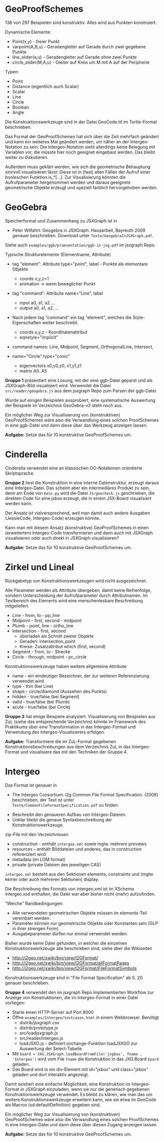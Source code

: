 # GeoProofSchemes

138 von 297 Beispielen sind konstruktiv. Alles wird aus Punkten
konstruiert. 

Dynamische Elemente:
* Point(x,y)  - freier Punkt
* varpoint(A,B,u) - Geradengleiter auf Gerade durch zwei gegebene Punkte
* line_slider(a,u) - Geradengleiter auf Gerade ohne zwei Punkte
* circle_slider(M,A,u) - Gleiter auf Kreis um M mit A auf der Peripherie

Typen:
* Point
* Distance (eigentlich auch Scalar)
* Scalar
* Line
* Circle
* Boolean
* Angle

Die Konstruktionswerkzeuge sind in der Datei GeoCode.ttl im Turtle-Format
beschrieben.

Das Format der GeoProofSchemes hat sich über die Zeit mehrfach geändert und
kann ein weiteres Mal geändert werden, um näher an der Intergeo-Notation zu
sein.  Die Intergeo-Notation sieht allerdings keine Belegung mit Variablen vor,
die müsste hier noch geeignet eingebaut werden. Das bleibt weiter zu
diskutieren.

Außerdem muss geklärt werden, wie sich die geometrische Behauptung sinnvoll
visualisieren lässt: Diese ist in (fast) allen Fällen der Aufruf einer
booleschen Funktion is_*[...]. Zur Visualisierung könnten die Aufrufparameter
hergenommen werden und daraus geeignete geometrische Objekte erzeugt und
speziell farblich hervorgehoben werden.  

# GeoGebra

Speicherformat und Zusammenhang zu JSXGraph ist in 
- Peter Wilfahrt: Geogebra in JSXGraph. Hausarbeit, Bayreuth 2009
genauer beschrieben. Download unter `Texte/GeogebraInJSXGraph.pdf`.

Siehe auch `examples/ggb/praesentation/ggb-in-jxg.pdf` im jsxgraph Repo. 

Typische Strukturelemente (Elementname, Attribute)
* tag "element": Attribute type="point", label - Punkte als elementare Objekte
  * coords x,y,z=1
  * animation -> wenn beweglicher Punkt

* tag "command": Attribute name="Line", label
  * input a0, a1, a2 ...
  * output a0, a1, a2, ...

* Nach jedem tag "command" ein tag "element", welches die Style-Eigenschaften
  weiter beschreibt.
  * coords x,y,z  - Koordinatenattribut
  * eqnstyle="implicit"

* command names: Line, Midpoint, Segment, OrthogonalLine, Intersect, 

* name="Circle" type="conic"
  * eigenvectors x0,y0,z0, x1,y1,z1
  * matrix A0..A5

**Gruppe 1** präsentiert eine Lösung, mit der eine ggb-Datei geparst und als
JSXGraph-Bild visualisiert wird. Verwendet die Datei `src/reader/geogebra.js`
aus dem jsxgraph Repo zum Parsen der ggb-Datei.

Wurde auf einigen Beispielen ausprobiert, eine systematische Auswertung der
Beispiele im Verzeichnis GeoGebra-v3 steht noch aus.

Ein möglicher Weg zur Visualisierung von (konstruktiven) GeoProofSchemes wäre
also die Verwandlung eines solchen ProofSchemes in eine ggb-Datei und dann
diese über das Werkzeug anzeigen lassen.

**Aufgabe:** Setze das für 10 konstruktive GeoProofSchemes um. 

# Cinderella

Cinderella verwendet eine an klassischen OO-Notationen orientierte
Skriptsprache.

**Gruppe 2** liest die Konstruktion in eine interne Datenstruktur, erzeugt
daraus eine Intergeo-Datei. Das scheint aber ein intermediäres Produkt zu sein,
denn am Ende von `main.py` wird die Datei `JS/geocheck.js` geschrieben, die
direkten Code für eine jxbox erzeugt, die in einem JSX-Board visualisiert
werden kann. 

Der Ansatz ist vielversprechend, weil man damit auch andere Ausgaben
(JessieCode, Intergeo-Code) erzeugen könnte.

Kann man mit diesem Ansatz (konstruktive) GeoProofSchemes in einen
(erweiterten) Intergeo-Code transformieren und dann auch mit JSXGraph
visualisieren oder auch direkt in JSXGraph visualisieren? 

**Aufgabe:** Setze das für 10 konstruktive GeoProofSchemes um. 

# Zirkel und Lineal

Rückgabetyp von Konstruktionswerkzeugen wird nicht ausgezeichnet.

Alle Parameter werden als Attribute übergeben, damit keine Reihenfolge,
sondern Unterscheidung der Aufrufparameter durch Attributnamen. Im Textbereich
des Elements wird eine menschenlesbare Beschreibung mitgeliefert.

* Line - from, to - pp_line
* Midpoint - first, second - midpoint
* Plumb - point, line - ortho_line
* Intersection - first, second 
   - überladen als Schnitt zweier Objekte
   - Geraden: intersection_point
   - Kreise: Zusatzattribut which (first, second)
* Segment - from, to - Strecke
* Circle - through, midpoint - pc_circle

Konstruktionswerkzeuge haben weitere allgemeine Attribute
  - name - ein eindeutiger Bezeichner, der zur weiteren Referenzierung
    verwendet wird.
  - type - thin (bei Line)
  - shape - circle/diamond (Aussehen des Punkts)
  - hidden - true/false (bei Segment)
  - valid - true/false (bei Plumb) 
  - acute - true/false (bei Circle) 

**Gruppe 3** hat einige Beispiele analysiert. Visualisierung von Beispielen aus
ZuL (siehe das entsprechende Verzeichnis) könnte im Framework des Praktikums
über eine Transformation in das Intergeo-Format und Verwendung des
Intergeo-Visualisierers erfolgen.

**Aufgabe:** Transformiere die im ZuL-Format gegebenen
Konstruktionsbeschreibungen aus dem Verzeichnis ZuL in das Intergeo-Format und
visualisiere das mit den Techniken der Gruppe 4.

# Intergeo

Das Format ist genauer in
- The Intergeo Consortium: i2g Common File Format Specification. (2008)
beschrieben, der Text ist unter `Texte/CommonFileFormatSpecification.pdf` zu 
finden. 
* Beschreibt den genaueren Aufbau von Intergeo-Dateien.
* Unklar bleibt die genaue Syntaxbeschreibung der Konstruktionswerkzeuge.

zip-File mit den Verzeichnissen
* construction - enthält `intergeo.xml` sowie mglw. mehrere previews
* resources - enthält Bilddateien und anderes, das in construction referenziert
  wird 
* metadata (im LOM format)
* private (private Dateien des jeweiligen CAS)

`intergeo.xml` besteht aus den Sektionen elements, constraints und
(mglw. keiner oder auch mehreren Sektionen) display.

Die Beschreibung des Formats von intergeo.xml ist im XSchema intergeo.xsd
enthalten, die Datei war aber bisher nicht (mehr) aufzufinden.

"Weiche" Randbedingungen:
* Alle verwendeten geometrischen Objekte müssen im elements-Teil vereinbart
  werden.
* Parameter können nur geometrische Objekte oder Konstanten sein (GLP in ihrer
  strengen Form)
* Ausgabeparameter dürfen nur einmal verwendet werden.

Bisher wurde keine Datei gefunden, in welcher die einzelnen
Konstruktionswerkzeuge alle beschrieben sind, siehe aber die Wikiseiten
* http://i2geo.net/xwiki/bin/view/I2GFormat/
* http://i2geo.net/xwiki/bin/view/I2GFormat/allFormatPages
* http://i2geo.net/xwiki/bin/view/I2GFormat/FileFormatSymbols

Konstruktionswerkzeuge sind in "File Format Specification" ab S. 20 genauer
beschrieben.

**Gruppe 4** verwendet den im jsxgraph Repo implementierten Workflow zur
Anzeige von Konstruktionen, die im Intergeo-Format in einer Datei vorliegen:
* Starte einen HTTP-Server auf Port 8000
* Öffne `examples/Intergeo/testcases.html` in einem Webbrowser. Benötigt
  * distrib/jsxgraph.css
  * distrib/prototype.js
  * src/loadjsxgraph.js
  * src/reader/intergeo.js 
  * loadJSXG.js - definiert onchange-Funktion loadJSXG() zur Auswertung der
    Select-Tabelle
* Mit `board = JXG.JSXGraph.loadBoardFromFile('jxgbox', fname , 'Intergeo')`
  wird vom File `fname` die Konstruktion in das JXG.Board `board` geladen.
* Das Board wird in ein div-Element mit id="jxbox" und class="jxbox" geladen
  und dort interaktiv angezeigt. 

Damit existiert eine einfache Möglichkeit, eine Konstruktion im Intergeo-Format
in JSXGraph einzuladen, wenn sie nur die generisch gegebenen
Konstruktionswerkzeuge verwendet.  Es bleibt zu klären, wie man das um weitere
Konstruktionswerkzeuge erweitern kann, wie sie etwa im GeoCode als Macros
(sd:defaultDefinition) gegeben sind.

Ein möglicher Weg zur Visualisierung von (konstruktiven) GeoProofSchemes wäre
also die Verwandlung eines solchen ProofSchemes in eine Intergeo-Datei und dann
diese über diesen Zugang anzeigen lassen.

**Aufgabe:** Setze das für 10 konstruktive GeoProofSchemes um. 
